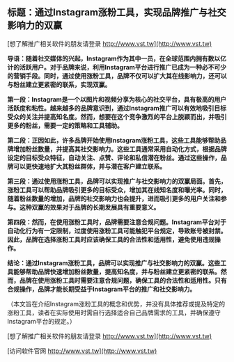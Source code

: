 ## **标题：通过Instagram涨粉工具，实现品牌推广与社交影响力的双赢**

[想了解推广相关软件的朋友请登录 http://www.vst.tw](http://www.vst.tw)

**导语：随着社交媒体的兴起，Instagram作为其中一员，在全球范围内拥有数以亿计的活跃用户。对于品牌来说，利用Instagram平台进行推广已成为一种必不可少的营销手段。同时，通过使用涨粉工具，品牌不仅可以扩大其在线影响力，还可以与粉丝建立更紧密的联系，实现双赢。**

**第一段：Instagram是一个以图片和视频分享为核心的社交平台，具有极高的用户活跃度和粘性。越来越多的品牌意识到，通过Instagram推广可以有效地吸引目标受众的关注并提高知名度。然而，想要在这个竞争激烈的平台上脱颖而出，并吸引更多的粉丝，需要一定的策略和工具辅助。**

**第二段：正因如此，许多品牌开始使用Instagram涨粉工具，这些工具能够帮助品牌增加粉丝数量，并提高其社交影响力。这些工具通常采用自动化方式，根据品牌设定的目标受众特征，自动关注、点赞、评论和私信潜在粉丝。通过这些操作，品牌可以更快速地扩大其粉丝群体，并与潜在客户建立联系。**

**第三段：通过使用涨粉工具，品牌可以实现推广与社交影响力的双赢局面。首先，涨粉工具可以帮助品牌吸引更多的目标受众，增加其在线知名度和曝光率。同时，随着粉丝数量的增加，品牌的社交影响力也会提升，进而吸引更多的用户关注和参与。这种双赢的效果对于品牌的长期发展具有重要意义。**

**第四段：然而，在使用涨粉工具时，品牌需要注意合规问题。Instagram平台对于自动化行为有一定限制，过度使用涨粉工具可能触犯平台规定，导致账号被封禁。因此，品牌在选择涨粉工具时应该确保工具的合法性和适用性，避免使用违规操作。**

**结论：通过Instagram涨粉工具，品牌可以实现推广与社交影响力的双赢。这些工具能够帮助品牌快速增加粉丝数量，提高知名度，并与粉丝建立更紧密的联系。然而，品牌在使用涨粉工具时需要注意合规问题，确保工具的合法性和适用性。只有合规操作，品牌才能长期受益于Instagram平台的推广和社交影响力。**

（本文旨在介绍Instagram涨粉工具的概念和优势，并没有具体推荐或提及特定的涨粉工具，读者在实际使用时需自行选择适合自己品牌需求的工具，并确保遵守Instagram平台的规定。）

[想了解推广相关软件的朋友请登录 http://www.vst.tw](http://www.vst.tw)


[访问软件官网 http://www.vst.tw](http://www.vst.tw)

